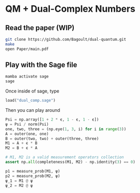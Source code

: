 # QM + Dual-Complex Numbers

## Read the paper (WIP)

```sh
git clone https://github.com/Bagoult/dual-quantum.git
make
open Paper/main.pdf
```

## Play with the Sage file

```sh
mamba activate sage
sage
```

Once inside of sage, type

```py
load("dual_comp.sage")
```

Then you can play around

```py
Psi = np.array([1 + 2 * ϵ, 1 - ϵ, 1 - ϵ])
ψ = Psi / norm(Psi)
one, two, three = (np.eye(1, 3, i) for i in range(3))
A = outer(one, one)
B = outer(two, two) + outer(three, three)
M1 = A + ϵ * B
M2 = B + ϵ * A

# M1, M2 is a valid measurement operators collection
assert np.all(completeness(M1, M2) - np.identity(3) == 0)

p1 = measure_prob(M1, ψ)
p2 = measure_prob(M2, ψ)
ψ_1 = M1 @ ψ
ψ_2 = M2 @ ψ
```
